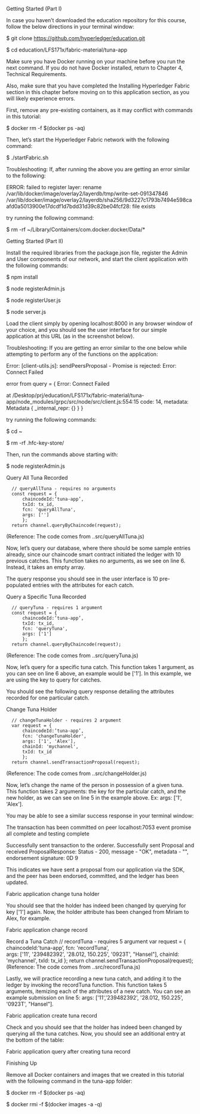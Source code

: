 Getting Started (Part I)

In case you haven’t downloaded the education repository for this course, follow the below directions in your terminal window:

$ git clone https://github.com/hyperledger/education.git

$ cd education/LFS171x/fabric-material/tuna-app

Make sure you have Docker running on your machine before you run the next command. If you do not have Docker installed, return to Chapter 4, Technical Requirements.

Also, make sure that you have completed the Installing Hyperledger Fabric section in this chapter before moving on to this application section, as you will likely experience errors. 

First, remove any pre-existing containers, as it may conflict with commands in this tutorial:

$ docker rm -f $(docker ps -aq)

Then, let’s start the Hyperledger Fabric network with the following command:

$ ./startFabric.sh

 

Troubleshooting: If, after running the above you are getting an error similar to the following:

ERROR: failed to register layer: rename
/var/lib/docker/image/overlay2/layerdb/tmp/write-set-091347846 /var/lib/docker/image/overlay2/layerdb/sha256/9d3227c1793b7494e598caafd0a5013900e17dcdf1d7bdd31d39c82be04fcf28: file exists

try running the following command:

$ rm -rf ~/Library/Containers/com.docker.docker/Data/*



Getting Started (Part II)

Install the required libraries from the package.json file, register the Admin and User components of our network, and start the client application with the following commands:

$ npm install

$ node registerAdmin.js

$ node registerUser.js

$ node server.js

Load the client simply by opening localhost:8000 in any browser window of your choice, and you should see the user interface for our simple application at this URL (as in the screenshot below).


Troubleshooting: If you are getting an error similar to the one below while attempting to perform any of the functions on the application:

Error: [client-utils.js]: sendPeersProposal - Promise is rejected: Error: Connect Failed

error from query =  { Error: Connect Failed

   at /Desktop/prj/education/LFS171x/fabric-material/tuna-app/node_modules/grpc/src/node/src/client.js:554:15 code: 14, metadata: Metadata { _internal_repr: {} } }

try running the following commands:

$ cd ~

$ rm -rf .hfc-key-store/

Then, run the commands above starting with:

$ node registerAdmin.js





Query All Tuna Recorded

      // queryAllTuna - requires no arguments
      const request = {
          chaincodeId:’tuna-app’,
          txId: tx_id,
          fcn: 'queryAllTuna',
          args: ['']
          };
      return channel.queryByChaincode(request);
(Reference: The code comes from ..src/queryAllTuna.js)

Now, let’s query our database, where there should be some sample entries already, since our chaincode smart contract initiated the ledger with 10 previous catches. This function takes no arguments, as we see on line 6. Instead, it takes an empty array.

The query response you should see in the user interface is 10 pre-populated entries with the attributes for each catch.




Query a Specific Tuna Recorded

      // queryTuna - requires 1 argument
      const request = {
          chaincodeId:’tuna-app’,
          txId: tx_id,
          fcn: 'queryTuna',
          args: ['1']
          };
      return channel.queryByChaincode(request);
(Reference: The code comes from ..src/queryTuna.js)

Now, let’s query for a specific tuna catch. This function takes 1 argument, as you can see on line 6 above, an example would be ['1']. In this example, we are using the key to query for catches.

You should see the following query response detailing the attributes recorded for one particular catch.



Change Tuna Holder

      // changeTunaHolder - requires 2 argument
      var request = {
          chaincodeId:’tuna-app’,
          fcn: 'changeTunaHolder', 
          args: ['1', 'Alex'],
          chainId: 'mychannel',
          txId: tx_id
          };
      return channel.sendTransactionProposal(request);
(Reference: The code comes from ..src/changeHolder.js)

Now, let’s change the name of the person in possession of a given tuna. This function takes 2 arguments: the key for the particular catch, and the new holder, as we can see on line 5 in the example above. Ex: args: ['1', 'Alex'].

You may be able to see a similar success response in your terminal window:

The transaction has been committed on peer localhost:7053
 event promise all complete and testing complete

Successfully sent transaction to the orderer.
Successfully sent Proposal and received ProposalResponse: Status - 200, message - "OK", metadata - "", endorsement signature: 0D 9

This indicates we have sent a proposal from our application via the SDK, and the peer has been endorsed, committed, and the ledger has been updated.

Fabric application change tuna holder

You should see that the holder has indeed been changed by querying for key ['1'] again. Now, the holder attribute has been changed from Miriam to Alex, for example.

Fabric application change record




Record a Tuna Catch
      // recordTuna - requires 5 argument
      var request = {
          chaincodeId:’tuna-app’,
          fcn: 'recordTuna',   
          args: ['11', '239482392', '28.012, 150.225', '0923T', "Hansel"],
          chainId: 'mychannel',
          txId: tx_id
          };
      return channel.sendTransactionProposal(request);
(Reference: The code comes from ..src/recordTuna.js)

Lastly, we will practice recording a new tuna catch, and adding it to the ledger by invoking the recordTuna function. This function takes 5 arguments, itemizing each of the attributes of a new catch. You can see an example submission on line 5: args: ['11','239482392', '28.012, 150.225', '0923T', "Hansel"].

Fabric application create tuna record

Check and you should see that the holder has indeed been changed by querying all the tuna catches. Now, you should see an additional entry at the bottom of the table:

Fabric application query after creating tuna record




Finishing Up

Remove all Docker containers and images that we created in this tutorial with the following command in the tuna-app folder:

$ docker rm -f $(docker ps -aq)

$ docker rmi -f $(docker images -a -q)

